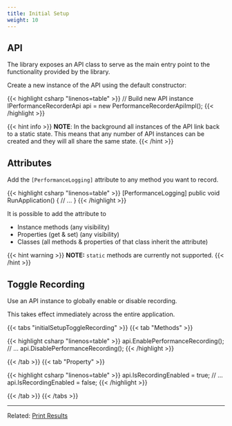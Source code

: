 ```yaml
---
title: Initial Setup
weight: 10
---
```


## API

The library exposes an API class to serve as the main entry point to the functionality provided by the library.

Create a new instance of the API using the default constructor:

{{< highlight csharp "linenos=table" >}}
// Build new API instance
IPerformanceRecorderApi api = new PerformanceRecorderApiImpl();
{{< /highlight >}}

{{< hint info >}}
**NOTE**: In the background all instances of the API link back to a static state.
This means that any number of API instances can be created and they will all share the same state.
{{< /hint >}}

## Attributes

Add the `[PerformanceLogging]` attribute to any method you want to record.

{{< highlight csharp "linenos=table" >}}
[PerformanceLogging]
public void RunApplication()
{
    // ...
}
{{< /highlight >}}

It is possible to add the attribute to
- Instance methods (any visibility)
- Properties (get & set) (any visibility)
- Classes (all methods & properties of that class inherit the attribute)

{{< hint warning >}}
**NOTE:** `static` methods are currently not supported.
{{< /hint >}}

## Toggle Recording

Use an API instance to globally enable or disable recording.

This takes effect immediately across the entire application.

{{< tabs "initialSetupToggleRecording" >}}
{{< tab "Methods" >}}

{{< highlight csharp "linenos=table" >}}
api.EnablePerformanceRecording();
// ...
api.DisablePerformanceRecording();
{{< /highlight >}}

{{< /tab >}}
{{< tab "Property" >}}

{{< highlight csharp "linenos=table" >}}
api.IsRecordingEnabled = true;
// ...
api.IsRecordingEnabled = false;
{{< /highlight >}}

{{< /tab >}}
{{< /tabs >}}

---

Related: [Print Results](/gettingStarted/printResults)
